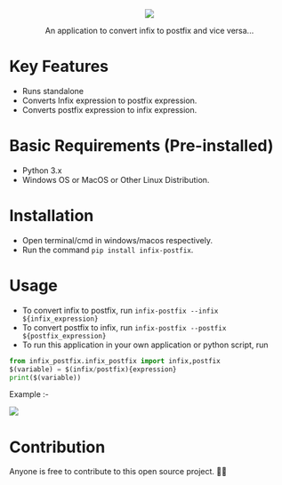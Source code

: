 <div align="center">
<image src="res/banner.png"/>
<p>An application to convert infix to postfix and vice versa...</p>
</div>

# Key Features
- Runs standalone
- Converts Infix expression to postfix expression.
- Converts postfix expression to infix expression.


# Basic Requirements (Pre-installed)
- Python 3.x
- Windows OS or MacOS or Other Linux Distribution.


# Installation
- Open terminal/cmd in windows/macos respectively.
- Run the command `pip install infix-postfix`.


# Usage
- To convert infix to postfix, run `infix-postfix --infix ${infix_expression}`
- To convert postfix to infix, run `infix-postfix --postfix ${postfix_expression}`
- To run this application in your own application or python script, run
 
```python
from infix_postfix.infix_postfix import infix,postfix
$(variable) = $(infix/postfix){expression}
print($(variable))
```

Example :- 

<image src="res/example.png">

# Contribution
Anyone is free to contribute to this open source project. 🎉🎉

